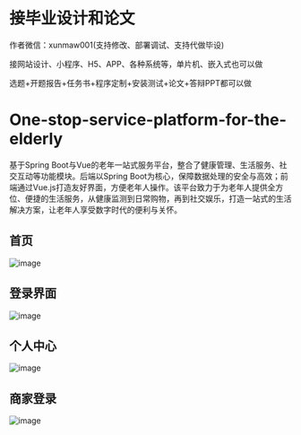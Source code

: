 # 接毕业设计和论文
作者微信：xunmaw001(支持修改、部署调试、支持代做毕设)

接网站设计、小程序、H5、APP、各种系统等，单片机、嵌入式也可以做

选题+开题报告+任务书+程序定制+安装测试+论文+答辩PPT都可以做
# One-stop-service-platform-for-the-elderly
基于Spring Boot与Vue的老年一站式服务平台，整合了健康管理、生活服务、社交互动等功能模块。后端以Spring Boot为核心，保障数据处理的安全与高效；前端通过Vue.js打造友好界面，方便老年人操作。该平台致力于为老年人提供全方位、便捷的生活服务，从健康监测到日常购物，再到社交娱乐，打造一站式的生活解决方案，让老年人享受数字时代的便利与关怀。
## 首页
![image](https://github.com/user-attachments/assets/62bb82f1-ee34-4cbc-a8a8-3efd83254108)
## 登录界面
![image](https://github.com/user-attachments/assets/568e741a-6596-4686-8e1d-21b5c72aabef)
## 个人中心
![image](https://github.com/user-attachments/assets/ec0f353f-4d50-4811-9112-ec6501f56676)
## 商家登录
![image](https://github.com/user-attachments/assets/28f417c0-c9e9-4f53-8bbd-acd44491cab7)
